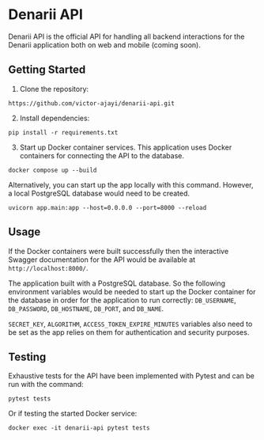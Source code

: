 # Denarii API

Denarii API is the official API for handling all backend interactions for the Denarii application both on web and mobile (coming soon).

## Getting Started
1. Clone the repository:
```
https://github.com/victor-ajayi/denarii-api.git
```
2. Install dependencies:
```
pip install -r requirements.txt
```
3. Start up Docker container services. This application uses Docker containers for connecting the API to the database.
```
docker compose up --build
```

Alternatively, you can start up the app locally with this command. However, a local PostgreSQL database would need to be created.
```
uvicorn app.main:app --host=0.0.0.0 --port=8000 --reload
```

## Usage
If the Docker containers were built successfully then the interactive Swagger documentation for the API would be available at `http://localhost:8000/`.

The application built with a PostgreSQL database. So the following environment variables would be needed to start up the Docker container for the database in order for the application to run correctly: `DB_USERNAME`, `DB_PASSWORD`, `DB_HOSTNAME`, `DB_PORT`, and `DB_NAME`.

`SECRET_KEY`, `ALGORITHM`, `ACCESS_TOKEN_EXPIRE_MINUTES` variables also need to be set as the app relies on them for authentication and security purposes.


## Testing
Exhaustive tests for the API have been implemented with Pytest and can be run with the command:
```
pytest tests
```
Or if testing the started Docker service:
```
docker exec -it denarii-api pytest tests
```